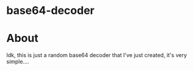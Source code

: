 # base64-decoder

About
======
Idk, this is just a random base64 decoder that I've just created, it's very simple....
